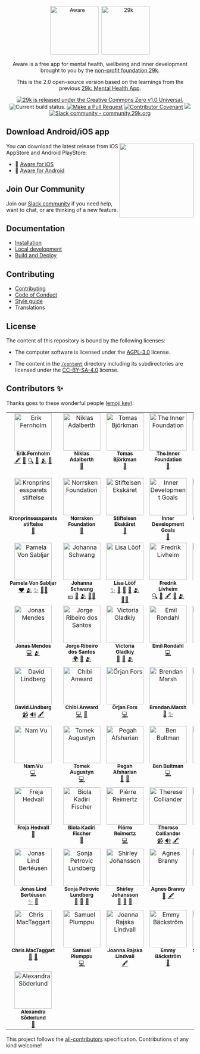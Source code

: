
<div align="center">
  <img src="https://github.com/29ki/29k/assets/474066/789cd7ae-b1e5-4025-8b4e-fcac6d8458bc" width="130" height="130" alt="Aware" />&nbsp;
  <img src="https://user-images.githubusercontent.com/474066/174894987-58605dd7-86b8-4455-9c86-f17346f4e213.png" width="130" height="130" alt="29k" />
</div>

<p align="center">
  Aware is a free app for mental health, wellbeing and inner development brought to you by the <a href="https://29k.org">non-profit foundation 29k</a>.
</p>

<p align="center">
  This is the 2.0 open-source version based on the learnings from the previous <a href="https://app.29k.org/download">29k: Mental Health App</a>.
</p>

<p align="center">
  <a href="https://github.com/29ki/29k/blob/HEAD/LICENSE">
    <img src="https://img.shields.io/github/license/29ki/29k" alt="29k is released under the Creative Commons Zero v1.0 Universal." />
  </a>
  <img src="https://github.com/29ki/29k/actions/workflows/test.yml/badge.svg" alt="Current build status." />
  <a href="http://makeapullrequest.com"><img src="https://img.shields.io/badge/PRs-welcome-brightgreen.svg" alt="Make a Pull Request"></a>
  <a href="docs/code_of_conduct.md"><img src="https://img.shields.io/badge/Contributor%20Covenant-2.1-4baaaa.svg" alt="Contributor Covenant"></a>
  <!-- ALL-CONTRIBUTORS-BADGE:START - Do not remove or modify this section -->
<a href="#contributors-"><img src="https://img.shields.io/badge/all_contributors-55-orange.svg" atl="All Contributors" /></a>
<!-- ALL-CONTRIBUTORS-BADGE:END -->
  <a href="https://community.29k.org"><img src="https://img.shields.io/badge/community.29k.org-grey?logo=Slack" alt="Slack community - community.29k.org"></a>
</p>

## Download Android/iOS app

<img src="https://user-images.githubusercontent.com/474066/235715309-6016ce6c-cbeb-4cb1-8191-6803e689e625.jpeg" width="200" align="right"/>

You can download the latest release from iOS AppStore and Android PlayStore:

- 🍎 [Aware for iOS](https://apps.apple.com/us/app/aware-mindfulness-wellbeing/id1631342681)
- 🤖 [Aware for Android](https://play.google.com/store/apps/details?id=org.twentyninek.app.cupcake)

## Join Our Community

Join our [Slack community](https://community.29k.org) if you need help, want to chat, or are thinking of a new feature.

## Documentation

- [Installation](/docs/INSTALLATION.md)
- [Local development](/docs/LOCAL_DEVELOPMENT.md)
- [Build and Deploy](/docs/BUILD_AND_DEPLOY.md)

## Contributing

- [Contributing](/docs/CONTRIBUTING.md)
- [Code of Conduct](/docs/CODE_OF_CONDUCT.md)
- [Style guide](/docs/STYLE_GUIDE.md)
- Translations

## License

The content of this repository is bound by the following licenses:

-   The computer software is licensed under the [AGPL-3.0](./LICENSE) license.

-   The content in the [`/content`](./content) directory including its subdirectories are licensed under the [CC-BY-SA-4.0](./content/LICENSE) license.

## Contributors ✨

Thanks goes to these wonderful people ([emoji key](https://allcontributors.org/docs/en/emoji-key)):

<!-- ALL-CONTRIBUTORS-LIST:START - Do not remove or modify this section -->
<!-- prettier-ignore-start -->
<!-- markdownlint-disable -->
<table>
  <tbody>
    <tr>
      <td align="center" valign="top" width="16.66%"><a href="https://www.linkedin.com/in/lyckoaktivist/"><img src="https://res.cloudinary.com/cupcake-29k/image/upload/t_profile_picture_square/v1665412608/Contributors/Erik%20Fernholm.png?s=100" width="100px;" alt="Erik Fernholm"/><br /><sub><b>Erik Fernholm</b></sub></a><br /><a href="#content" title="Content">🖋</a> <a href="#research" title="Research">🔬</a> <a href="#fundingFinding" title="Funding Finding">🔍</a> <a href="#business" title="Business development">💼</a> <a href="#coreTeam" title="Core Team">🫂</a> <a href="#founder" title="Founder">🌱</a></td>
      <td align="center" valign="top" width="16.66%"><a href="https://www.linkedin.com/in/niklasadalberth/"><img src="https://res.cloudinary.com/cupcake-29k/image/upload/t_profile_picture_square/v1671117011/Contributors/Niklas_Adalberth_ad6dzp.png?s=100" width="100px;" alt="Niklas Adalberth"/><br /><sub><b>Niklas Adalberth</b></sub></a><br /><a href="#founder" title="Founder">🌱</a></td>
      <td align="center" valign="top" width="16.66%"><a href="https://www.linkedin.com/in/tomas-bj%C3%B6rkman-882913a7/"><img src="https://res.cloudinary.com/cupcake-29k/image/upload/t_profile_picture_square/v1671117078/Contributors/Tomas_Bjo%CC%88rkman_pt1mba.png?s=100" width="100px;" alt="Tomas Björkman"/><br /><sub><b>Tomas Björkman</b></sub></a><br /><a href="#founder" title="Founder">🌱</a></td>
      <td align="center" valign="top" width="16.66%"><a href="https://www.theinnerfoundation.org/"><img src="https://res.cloudinary.com/cupcake-29k/image/upload/t_profile_picture_square/v1671191180/Contributors/the_inner_foundation_nq3mwt.jpg?s=100" width="100px;" alt="The Inner Foundation"/><br /><sub><b>The Inner Foundation</b></sub></a><br /><a href="#corePartner" title="Core Partner">🤲</a></td>
      <td align="center" valign="top" width="16.66%"><a href="https://www.hsstiftelse.se/"><img src="https://res.cloudinary.com/cupcake-29k/image/upload/t_profile_picture_square/v1671187949/Contributors/hss_uhokto.svg?s=100" width="100px;" alt="Hugo Stenbeck Stiftelse"/><br /><sub><b>Hugo Stenbeck Stiftelse</b></sub></a><br /><a href="#corePartner" title="Core Partner">🤲</a></td>
      <td align="center" valign="top" width="16.66%"><a href="https://joseneves.org/"><img src="https://res.cloudinary.com/cupcake-29k/image/upload/t_profile_picture_square/v1671187953/Contributors/fjn_souxyw.png?s=100" width="100px;" alt="Fundação José Neves"/><br /><sub><b>Fundação José Neves</b></sub></a><br /><a href="#corePartner" title="Core Partner">🤲</a></td>
    </tr>
    <tr>
      <td align="center" valign="top" width="16.66%"><a href="https://www.kronprinsessparetsstiftelse.se/"><img src="https://res.cloudinary.com/cupcake-29k/image/upload/t_profile_picture_square/v1671187943/Contributors/kronprinsessparetsstiftelse_u1mmyg.svg?s=100" width="100px;" alt="Kronprinsessparets stiftelse"/><br /><sub><b>Kronprinsessparets stiftelse</b></sub></a><br /><a href="#partner" title="Partner">🤝</a></td>
      <td align="center" valign="top" width="16.66%"><a href="https://www.norrsken.org/"><img src="https://res.cloudinary.com/cupcake-29k/image/upload/t_profile_picture_square/v1671187940/Contributors/norrsken_rykuyx.png?s=100" width="100px;" alt="Norrsken Foundation"/><br /><sub><b>Norrsken Foundation</b></sub></a><br /><a href="#partner" title="Partner">🤝</a></td>
      <td align="center" valign="top" width="16.66%"><a href="http://ekskaret.se/"><img src="https://res.cloudinary.com/cupcake-29k/image/upload/t_profile_picture_square/v1671187937/Contributors/ekska%CC%88ret_oberpm.png?s=100" width="100px;" alt="Stiftelsen Ekskäret"/><br /><sub><b>Stiftelsen Ekskäret</b></sub></a><br /><a href="#partner" title="Partner">🤝</a></td>
      <td align="center" valign="top" width="16.66%"><a href="https://www.innerdevelopmentgoals.org/"><img src="https://res.cloudinary.com/cupcake-29k/image/upload/t_profile_picture_square/v1671191681/Contributors/IDG_lktccb.png?s=100" width="100px;" alt="Inner Development Goals"/><br /><sub><b>Inner Development Goals</b></sub></a><br /><a href="#partner" title="Partner">🤝</a></td>
      <td align="center" valign="top" width="16.66%"><a href="https://www.linkedin.com/in/eliselilliehook/"><img src="https://res.cloudinary.com/cupcake-29k/image/upload/t_profile_picture_square/v1665412985/Contributors/Elise%20Lillieh%C3%B6%C3%B6k.png?s=100" width="100px;" alt="Elise Lilliehöök"/><br /><sub><b>Elise Lilliehöök</b></sub></a><br /><a href="#fundingFinding" title="Funding Finding">🔍</a> <a href="#business" title="Business development">💼</a> <a href="#coreTeam" title="Core Team">🫂</a></td>
      <td align="center" valign="top" width="16.66%"><a href="https://github.com/gewfy"><img src="https://res.cloudinary.com/cupcake-29k/image/upload/t_profile_picture_square/v1665413037/Contributors/Jakob%20%C3%96hman.jpg?s=100" width="100px;" alt="Jakob Öhman"/><br /><sub><b>Jakob Öhman</b></sub></a><br /><a href="https://github.com/29ki/29k/commits?author=gewfy" title="Code">💻</a> <a href="#business-gewfy" title="Business development">💼</a> <a href="#coreTeam-gewfy" title="Core Team">🫂</a></td>
    </tr>
    <tr>
      <td align="center" valign="top" width="16.66%"><a href="https://www.pamelavonsabljar.com/"><img src="https://res.cloudinary.com/cupcake-29k/image/upload/t_profile_picture_square/v1671658540/Contributors/Pamela_Von_Sabljar_epvb5v.jpg?s=100" width="100px;" alt="Pamela Von Sabljar"/><br /><sub><b>Pamela Von Sabljar</b></sub></a><br /><a href="#community" title="Community">❤️</a> <a href="#coreTeam" title="Core Team">🫂</a> <a href="#userExperience" title="User Experience">✨</a> <a href="#host" title="Session host">🧑‍🏫</a></td>
      <td align="center" valign="top" width="16.66%"><a href="https://www.linkedin.com/in/johanna-schwang-61309943/"><img src="https://res.cloudinary.com/cupcake-29k/image/upload/t_profile_picture_square/v1665413106/Contributors/Johanna%20Schwang.png?s=100" width="100px;" alt="Johanna Schwang"/><br /><sub><b>Johanna Schwang</b></sub></a><br /><a href="#financial" title="Financial">💵</a> <a href="#people" title="People">👥</a> <a href="#coreTeam" title="Core Team">🫂</a> <a href="#host" title="Session host">🧑‍🏫</a></td>
      <td align="center" valign="top" width="16.66%"><a href="https://github.com/Lisa29k"><img src="https://res.cloudinary.com/cupcake-29k/image/upload/t_profile_picture_square/v1665413154/Contributors/Lisa%20L%C3%B6%C3%B6f.jpg?s=100" width="100px;" alt="Lisa Lööf"/><br /><sub><b>Lisa Lööf</b></sub></a><br /><a href="#userExperience-Lisa29k" title="User Experience">✨</a> <a href="#userTesting-Lisa29k" title="User Testing">📓</a> <a href="#projectManagement-Lisa29k" title="Project Management">📆</a> <a href="#business-Lisa29k" title="Business development">💼</a> <a href="#coreTeam-Lisa29k" title="Core Team">🫂</a> <a href="#host-Lisa29k" title="Session host">🧑‍🏫</a></td>
      <td align="center" valign="top" width="16.66%"><a href="https://www.linkedin.com/in/fredrik-livheim-53692172/"><img src="https://res.cloudinary.com/cupcake-29k/image/upload/t_profile_picture_square/v1665413198/Contributors/Fredrik%20Livheim.png?s=100" width="100px;" alt="Fredrik Livheim"/><br /><sub><b>Fredrik Livheim</b></sub></a><br /><a href="#fundingFinding" title="Funding Finding">🔍</a> <a href="#research" title="Research">🔬</a> <a href="#content" title="Content">🖋</a> <a href="#business" title="Business development">💼</a> <a href="#coreTeam" title="Core Team">🫂</a></td>
      <td align="center" valign="top" width="16.66%"><a href="http://29k.org"><img src="https://res.cloudinary.com/cupcake-29k/image/upload/t_profile_picture_square/v1665413228/Contributors/Jenny%20Rickardsson.jpg?s=100" width="100px;" alt="Jenny Rickardsson"/><br /><sub><b>Jenny Rickardsson</b></sub></a><br /><a href="#content-jrrjenny" title="Content">🖋</a> <a href="#research-jrrjenny" title="Research">🔬</a> <a href="#business-jrrjenny" title="Business development">💼</a> <a href="#coreTeam-jrrjenny" title="Core Team">🫂</a> <a href="#host-jrrjenny" title="Session host">🧑‍🏫</a></td>
      <td align="center" valign="top" width="16.66%"><a href="https://www.linkedin.com/in/maria-modigh-666b7738/"><img src="https://res.cloudinary.com/cupcake-29k/image/upload/t_profile_picture_square/v1665413252/Contributors/Maria%20Modigh.png?s=100" width="100px;" alt="Maria Modigh"/><br /><sub><b>Maria Modigh</b></sub></a><br /><a href="#fundingFinding" title="Funding Finding">🔍</a> <a href="#business" title="Business development">💼</a> <a href="#coreTeam" title="Core Team">🫂</a></td>
    </tr>
    <tr>
      <td align="center" valign="top" width="16.66%"><a href="https://github.com/Nipher"><img src="https://res.cloudinary.com/cupcake-29k/image/upload/t_profile_picture_square/v1665413280/Contributors/Jonas%20Mendes.jpg?s=100" width="100px;" alt="Jonas Mendes"/><br /><sub><b>Jonas Mendes</b></sub></a><br /><a href="https://github.com/29ki/29k/commits?author=Nipher" title="Code">💻</a> <a href="#coreTeam-Nipher" title="Core Team">🫂</a></td>
      <td align="center" valign="top" width="16.66%"><a href="https://www.linkedin.com/in/jorgers/"><img src="https://res.cloudinary.com/cupcake-29k/image/upload/t_profile_picture_square/v1665413498/Contributors/Jorge%20Ribeiro%20dos%20Santos.png?s=100" width="100px;" alt="Jorge Ribeiro dos Santos"/><br /><sub><b>Jorge Ribeiro dos Santos</b></sub></a><br /><a href="#translation" title="Translation">🌍</a> <a href="#projectManagement" title="Project Management">📆</a> <a href="#coreTeam" title="Core Team">🫂</a></td>
      <td align="center" valign="top" width="16.66%"><a href="https://www.linkedin.com/in/victoria-gladkiy-0444a7163/"><img src="https://res.cloudinary.com/cupcake-29k/image/upload/t_profile_picture_square/v1665413297/Contributors/Victoria%20Gladkiy.png?s=100" width="100px;" alt="Victoria Gladkiy"/><br /><sub><b>Victoria Gladkiy</b></sub></a><br /><a href="#marketing" title="Marketing">📣</a> <a href="#blog" title="Blogposts">📝</a> <a href="#coreTeam" title="Core Team">🫂</a></td>
      <td align="center" valign="top" width="16.66%"><a href="https://github.com/swemail"><img src="https://res.cloudinary.com/cupcake-29k/image/upload/t_profile_picture_square/v1665413335/Contributors/Emil%20Rondahl.jpg?s=100" width="100px;" alt="Emil Rondahl"/><br /><sub><b>Emil Rondahl</b></sub></a><br /><a href="https://github.com/29ki/29k/commits?author=swemail" title="Code">💻</a></td>
      <td align="center" valign="top" width="16.66%"><a href="http://kajsaunge.se"><img src="https://res.cloudinary.com/cupcake-29k/image/upload/t_profile_picture_square/v1665413357/Contributors/Kajsa%20Unge.jpg?s=100" width="100px;" alt="Kajsa Unge"/><br /><sub><b>Kajsa Unge</b></sub></a><br /><a href="https://github.com/29ki/29k/commits?author=kajsaunge" title="Code">💻</a> <a href="#design-kajsaunge" title="Design">🎨</a></td>
      <td align="center" valign="top" width="16.66%"><a href="https://github.com/kapostints"><img src="https://res.cloudinary.com/cupcake-29k/image/upload/t_profile_picture_square/v1665413436/Contributors/Ints%20Ivanovskis.jpg?s=100" width="100px;" alt="Ints Ivanovskis"/><br /><sub><b>Ints Ivanovskis</b></sub></a><br /><a href="#design-kapostints" title="Design">🎨</a> <a href="#coreTeam-kapostints" title="Core Team">🫂</a></td>
    </tr>
    <tr>
      <td align="center" valign="top" width="16.66%"><a href="https://www.linkedin.com/in/david-lindberg-10808319b/"><img src="https://res.cloudinary.com/cupcake-29k/image/upload/t_profile_picture_square/v1665413515/Contributors/David%20Lindberg.png?s=100" width="100px;" alt="David Lindberg"/><br /><sub><b>David Lindberg</b></sub></a><br /><a href="#video" title="Videos">📹</a> <a href="#audio" title="Audio">🔊</a> <a href="#content" title="Content">🖋</a></td>
      <td align="center" valign="top" width="16.66%"><a href="https://www.linkedin.com/in/chibianward/"><img src="https://res.cloudinary.com/cupcake-29k/image/upload/t_profile_picture_square/v1665413554/Contributors/Chibi%20Anward.png?s=100" width="100px;" alt="Chibi Anward"/><br /><sub><b>Chibi Anward</b></sub></a><br /><a href="https://github.com/29ki/29k/commits?author=" title="Code">💻</a> <a href="#design" title="Design">🎨</a></td>
      <td align="center" valign="top" width="16.66%"><a href="https://github.com/op"><img src="https://res.cloudinary.com/cupcake-29k/image/upload/t_profile_picture_square/v1665413572/Contributors/%C3%96rjan%20Fors.jpg?s=100" width="100px;" alt="Örjan Fors"/><br /><sub><b>Örjan Fors</b></sub></a><br /><a href="https://github.com/29ki/29k/commits?author=Op" title="Code">💻</a></td>
      <td align="center" valign="top" width="16.66%"><a href="https://www.linkedin.com/in/bamarsh/"><img src="https://res.cloudinary.com/cupcake-29k/image/upload/t_profile_picture_square/v1665413606/Contributors/Brendan%20Marsh.png?s=100" width="100px;" alt="Brendan Marsh"/><br /><sub><b>Brendan Marsh</b></sub></a><br /><a href="#projectManagement" title="Project Management">📆</a> <a href="#userExperience" title="User Experience">✨</a></td>
      <td align="center" valign="top" width="16.66%"><a href="https://github.com/Pelsin"><img src="https://res.cloudinary.com/cupcake-29k/image/upload/t_profile_picture_square/v1665413686/Contributors/Ian%20Vidales.jpg?s=100" width="100px;" alt="Ian Vidales"/><br /><sub><b>Ian Vidales</b></sub></a><br /><a href="https://github.com/29ki/29k/commits?author=Pelsin" title="Code">💻</a></td>
      <td align="center" valign="top" width="16.66%"><a href="https://www.linkedin.com/in/thorarinnjohannsson/"><img src="https://res.cloudinary.com/cupcake-29k/image/upload/t_profile_picture_square/v1665413715/Contributors/Thorarinn%20Johannsson.png?s=100" width="100px;" alt="Thorarinn Johannsson"/><br /><sub><b>Thorarinn Johannsson</b></sub></a><br /><a href="#design" title="Design">🎨</a></td>
    </tr>
    <tr>
      <td align="center" valign="top" width="16.66%"><a href="https://github.com/namvu9"><img src="https://res.cloudinary.com/cupcake-29k/image/upload/t_profile_picture_square/v1665413740/Contributors/Nam%20Vu.png?s=100" width="100px;" alt="Nam Vu"/><br /><sub><b>Nam Vu</b></sub></a><br /><a href="https://github.com/29ki/29k/commits?author=namvu9" title="Code">💻</a></td>
      <td align="center" valign="top" width="16.66%"><a href="http://play.blog2t.net"><img src="https://res.cloudinary.com/cupcake-29k/image/upload/t_profile_picture_square/v1665413766/Contributors/Tomek%20Augustyn.png?s=100" width="100px;" alt="Tomek Augustyn"/><br /><sub><b>Tomek Augustyn</b></sub></a><br /><a href="https://github.com/29ki/29k/commits?author=og2t" title="Code">💻</a></td>
      <td align="center" valign="top" width="16.66%"><a href="https://www.linkedin.com/in/pegah-afsharian-70788051/"><img src="https://res.cloudinary.com/cupcake-29k/image/upload/t_profile_picture_square/v1665413793/Contributors/Pegah%20Afsharian.png?s=100" width="100px;" alt="Pegah Afsharian"/><br /><sub><b>Pegah Afsharian</b></sub></a><br /><a href="#projectManagement" title="Project Management">📆</a> <a href="#userTesting" title="User Testing">📓</a></td>
      <td align="center" valign="top" width="16.66%"><a href="https://github.com/bbultman"><img src="https://res.cloudinary.com/cupcake-29k/image/upload/t_profile_picture_square/v1665413820/Contributors/Ben%20Bultman.jpg?s=100" width="100px;" alt="Ben Bultman"/><br /><sub><b>Ben Bultman</b></sub></a><br /><a href="https://github.com/29ki/29k/commits?author=bbultman" title="Code">💻</a></td>
      <td align="center" valign="top" width="16.66%"><a href="https://www.linkedin.com/in/daniel-ek-92515a4/"><img src="https://res.cloudinary.com/cupcake-29k/image/upload/t_profile_picture_square/v1665413852/Contributors/Daniel%20Ek.png?s=100" width="100px;" alt="Daniel Ek"/><br /><sub><b>Daniel Ek</b></sub></a><br /><a href="#content" title="Content">🖋</a></td>
      <td align="center" valign="top" width="16.66%"><a href="https://www.linkedin.com/in/bjornhedensjo/"><img src="https://res.cloudinary.com/cupcake-29k/image/upload/t_profile_picture_square/v1665413870/Contributors/Bj%C3%B6rn%20Hedensj%C3%B6.png?s=100" width="100px;" alt="Björn Hedensjö"/><br /><sub><b>Björn Hedensjö</b></sub></a><br /><a href="#content" title="Content">🖋</a></td>
    </tr>
    <tr>
      <td align="center" valign="top" width="16.66%"><a href="https://www.linkedin.com/in/frejahedvall/"><img src="https://res.cloudinary.com/cupcake-29k/image/upload/t_profile_picture_square/v1665413899/Contributors/Freja%20Hedvall.png?s=100" width="100px;" alt="Freja Hedvall"/><br /><sub><b>Freja Hedvall</b></sub></a><br /><a href="#design" title="Design">🎨</a></td>
      <td align="center" valign="top" width="16.66%"><a href="https://www.linkedin.com/in/biolakadiri/"><img src="https://res.cloudinary.com/cupcake-29k/image/upload/t_profile_picture_square/v1665413928/Contributors/Biola%20Kadiri%20Fischer.png?s=100" width="100px;" alt="Biola Kadiri Fischer"/><br /><sub><b>Biola Kadiri Fischer</b></sub></a><br /><a href="#design" title="Design">🎨</a></td>
      <td align="center" valign="top" width="16.66%"><a href="https://reimertz.co"><img src="https://res.cloudinary.com/cupcake-29k/image/upload/t_profile_picture_square/v1665413988/Contributors/Pi%C3%A9rre%20Reimertz.jpg?s=100" width="100px;" alt="Piérre Reimertz"/><br /><sub><b>Piérre Reimertz</b></sub></a><br /><a href="https://github.com/29ki/29k/commits?author=reimertz" title="Code">💻</a></td>
      <td align="center" valign="top" width="16.66%"><a href="https://www.linkedin.com/in/therese-colliander-77744710b/"><img src="https://res.cloudinary.com/cupcake-29k/image/upload/t_profile_picture_square/v1665414017/Contributors/Therese%20Colliander.png?s=100" width="100px;" alt="Therese Colliander"/><br /><sub><b>Therese Colliander</b></sub></a><br /><a href="#video" title="Videos">📹</a> <a href="#audio" title="Audio">🔊</a> <a href="#content" title="Content">🖋</a></td>
      <td align="center" valign="top" width="16.66%"><a href="https://www.linkedin.com/in/myamori/"><img src="https://res.cloudinary.com/cupcake-29k/image/upload/t_profile_picture_square/v1665414040/Contributors/My%20Amori.png?s=100" width="100px;" alt="My Amori"/><br /><sub><b>My Amori</b></sub></a><br /><a href="#userExperience" title="User Experience">✨</a> <a href="#userTesting" title="User Testing">📓</a></td>
      <td align="center" valign="top" width="16.66%"><a href="https://www.linkedin.com/in/sedirajeenah/"><img src="https://res.cloudinary.com/cupcake-29k/image/upload/t_profile_picture_square/v1665414059/Contributors/Sedir%20Ajeenah.png?s=100" width="100px;" alt="Sedir Ajeenah"/><br /><sub><b>Sedir Ajeenah</b></sub></a><br /><a href="#marketing" title="Marketing">📣</a> <a href="#projectManagement" title="Project Management">📆</a></td>
    </tr>
    <tr>
      <td align="center" valign="top" width="16.66%"><a href="https://www.linkedin.com/in/jonoq/"><img src="https://res.cloudinary.com/cupcake-29k/image/upload/t_profile_picture_square/v1665414096/Contributors/Jonas%20Lind%20Bert%C3%A9usen.png?s=100" width="100px;" alt="Jonas Lind Bertéusen "/><br /><sub><b>Jonas Lind Bertéusen </b></sub></a><br /><a href="#userExperience" title="User Experience">✨</a> <a href="#userTesting" title="User Testing">📓</a></td>
      <td align="center" valign="top" width="16.66%"><a href="https://www.linkedin.com/in/sonja-petrovic-lundberg/"><img src="https://res.cloudinary.com/cupcake-29k/image/upload/t_profile_picture_square/v1665414114/Contributors/Sonja%20Petrovic%20Lundberg.png?s=100" width="100px;" alt="Sonja Petrovic Lundberg"/><br /><sub><b>Sonja Petrovic Lundberg</b></sub></a><br /><a href="#projectManagement" title="Project Management">📆</a> <a href="#data" title="Data">🔣</a> <a href="#business" title="Business development">💼</a></td>
      <td align="center" valign="top" width="16.66%"><a href="https://www.linkedin.com/in/sjohansson/"><img src="https://res.cloudinary.com/cupcake-29k/image/upload/t_profile_picture_square/v1665414155/Contributors/Shirley%20Johansson.png?s=100" width="100px;" alt="Shirley Johansson"/><br /><sub><b>Shirley Johansson</b></sub></a><br /><a href="#business" title="Business development">💼</a> <a href="#marketing" title="Marketing">📣</a> <a href="#projectManagement" title="Project Management">📆</a></td>
      <td align="center" valign="top" width="16.66%"><a href="https://www.linkedin.com/in/agnesbranny/"><img src="https://res.cloudinary.com/cupcake-29k/image/upload/t_profile_picture_square/v1665414181/Contributors/Agnes%20Branny.png?s=100" width="100px;" alt="Agnes Branny"/><br /><sub><b>Agnes Branny</b></sub></a><br /><a href="#research" title="Research">🔬</a> <a href="#content" title="Content">🖋</a></td>
      <td align="center" valign="top" width="16.66%"><a href="https://www.linkedin.com/in/adel-ekvall-halila-6a2ab9183/"><img src="https://res.cloudinary.com/cupcake-29k/image/upload/t_profile_picture_square/v1665414206/Contributors/Adel%20Ekvall%20Halila.png?s=100" width="100px;" alt="Adel Ekvall Halila"/><br /><sub><b>Adel Ekvall Halila</b></sub></a><br /><a href="#marketing" title="Marketing">📣</a></td>
      <td align="center" valign="top" width="16.66%"><a href="https://www.linkedin.com/in/jacqueline-levi-292065ab/"><img src="https://res.cloudinary.com/cupcake-29k/image/upload/t_profile_picture_square/v1665414232/Contributors/Jacqueline%20Levi.png?s=100" width="100px;" alt="Jacqueline Levi"/><br /><sub><b>Jacqueline Levi</b></sub></a><br /><a href="#research" title="Research">🔬</a> <a href="#content" title="Content">🖋</a></td>
    </tr>
    <tr>
      <td align="center" valign="top" width="16.66%"><a href="https://github.com/chrismact"><img src="https://res.cloudinary.com/cupcake-29k/image/upload/t_profile_picture_square/v1665414254/Contributors/Chris%20MacTaggart.jpg?s=100" width="100px;" alt="Chris MacTaggart"/><br /><sub><b>Chris MacTaggart</b></sub></a><br /><a href="#design-chrismact" title="Design">🎨</a> <a href="#userTesting-chrismact" title="User Testing">📓</a></td>
      <td align="center" valign="top" width="16.66%"><a href="https://samuelplumppu.se"><img src="https://res.cloudinary.com/cupcake-29k/image/upload/t_profile_picture_square/v1665414277/Contributors/Samuel%20Plumppu.png?s=100" width="100px;" alt="Samuel Plumppu"/><br /><sub><b>Samuel Plumppu</b></sub></a><br /><a href="https://github.com/29ki/29k/commits?author=Greenheart" title="Code">💻</a></td>
      <td align="center" valign="top" width="16.66%"><a href="https://www.linkedin.com/in/joanna-rajska-lindvall-3a1b26129/"><img src="https://res.cloudinary.com/cupcake-29k/image/upload/t_profile_picture_square/v1665414300/Contributors/Joanna%20Rajska%20Lindvall.png?s=100" width="100px;" alt="Joanna Rajska Lindvall"/><br /><sub><b>Joanna Rajska Lindvall</b></sub></a><br /><a href="#content" title="Content">🖋</a></td>
      <td align="center" valign="top" width="16.66%"><a href="https://www.linkedin.com/in/emmy-backstrom/"><img src="https://res.cloudinary.com/cupcake-29k/image/upload/t_profile_picture_square/v1665414326/Contributors/Emmy%20B%C3%A4ckstr%C3%B6m.png?s=100" width="100px;" alt="Emmy Bäckström"/><br /><sub><b>Emmy Bäckström</b></sub></a><br /><a href="#design" title="Design">🎨</a></td>
      <td align="center" valign="top" width="16.66%"><a href="https://www.linkedin.com/in/sofia-lundgren-b75537a5/"><img src="https://res.cloudinary.com/cupcake-29k/image/upload/t_profile_picture_square/v1665414341/Contributors/Sofia%20Lundgren.png?s=100" width="100px;" alt="Sofia Lundgren"/><br /><sub><b>Sofia Lundgren</b></sub></a><br /><a href="#data" title="Data">🔣</a></td>
      <td align="center" valign="top" width="16.66%"><a href="https://www.linkedin.com/in/iracistensjo/"><img src="https://res.cloudinary.com/cupcake-29k/image/upload/t_profile_picture_square/v1665413467/Contributors/Iraci%20Stensj%C3%B6.png?s=100" width="100px;" alt="Iraci Stensjö"/><br /><sub><b>Iraci Stensjö</b></sub></a><br /><a href="#data" title="Data">🔣</a></td>
    </tr>
    <tr>
      <td align="center" valign="top" width="16.66%"><a href="https://alexandrasoderlund.wixsite.com/portfolio"><img src="https://res.cloudinary.com/cupcake-29k/image/upload/t_profile_picture_square/v1669213656/Contributors/Alexandra%20S%C3%B6derlund.jpg?s=100" width="100px;" alt="Alexandra Söderlund"/><br /><sub><b>Alexandra Söderlund</b></sub></a><br /><a href="#design" title="Design">🎨</a></td>
    </tr>
  </tbody>
</table>

<!-- markdownlint-restore -->
<!-- prettier-ignore-end -->

<!-- ALL-CONTRIBUTORS-LIST:END -->

This project follows the [all-contributors](https://github.com/all-contributors/all-contributors) specification. Contributions of any kind welcome!

